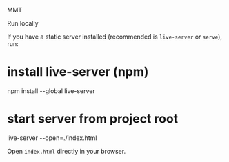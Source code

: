 MMT

Run locally

If you have a static server installed (recommended is `live-server` or `serve`), run:

# install live-server (npm)
npm install --global live-server

# start server from project root
live-server --open=./index.html

Open `index.html` directly in your browser.